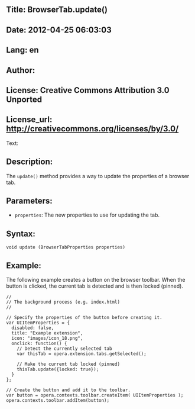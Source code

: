 Title: BrowserTab.update()
----
Date: 2012-04-25 06:03:03
----
Lang: en
----
Author: 
----
License: Creative Commons Attribution 3.0 Unported
----
License_url: http://creativecommons.org/licenses/by/3.0/
----
Text:

<h2>Description:</h2>

<p>The <code>update()</code> method provides a way to update the properties of a browser tab.</p>

<h2>Parameters:</h2>

<p>
    <ul>
        <li><code>properties</code>: The new properties to use for updating the tab.</li>
    </ul>
</p>

<h2>Syntax:</h2>

<p><code>void update (BrowserTabProperties properties)</code></p>

<h2>Example:</h2>

<p>The following example creates a button on the browser toolbar. When the button is clicked, the current tab is detected and is then locked (pinned).</p>

<pre><code>//
// The background process (e.g. index.html) 
//

// Specify the properties of the button before creating it.
var UIItemProperties = {
  disabled: false,
  title: &quot;Example extension&quot;,
  icon: &quot;images/icon_18.png&quot;,
  onclick: function() {
    // Detect the currently selected tab
    var thisTab = opera.extension.tabs.getSelected();
    
    // Make the current tab locked (pinned)
    thisTab.update({locked: true});
  }
};

// Create the button and add it to the toolbar.
var button = opera.contexts.toolbar.createItem( UIItemProperties );  
opera.contexts.toolbar.addItem(button);</code></pre>

